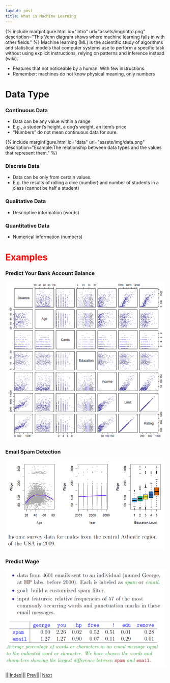 ```yaml
---
layout: post
title: What is Machine Learning
---
```


{% include marginfigure.html id="intro" url="assets/img/intro.png" description="This Venn diagram shows where machine learning falls in with other fields." %}
Machine learning (ML) is the scientific study of algorithms and statistical models that computer systems use to perform a specific task without using explicit instructions, relying on patterns and inference instead (wiki).

- Features that not noticeable by a human. With few instructions.
- Remember: machines do not know physical meaning, only numbers

# Data Type

### Continuous Data

- Data can be any value within a range
- E.g., a student’s height, a dog’s weight, an item’s price
- “Numbers” do not mean continuous data for sure.

{% include marginfigure.html id="data" url="assets/img/data.png" description="Example:The relationship between data types and the values that represent them." %}

### Discrete Data

- Data can be only from certain values.
- E.g. the results of rolling a dice (number) and number of students in a class (cannot be half a student)



### Qualitative Data

- Descriptive information (words)

### Quantitative Data

- Numerical information (numbers)

# **<font color=red>Examples</font>**

### Predict Your Bank Account Balance

![](ex1.png)

### Email Spam Detection

![](ex2.png)

### Predict Wage

![](ex3.png)




|||[Index](../../../)||| [Prev](../combinations)||| [Next](../supervised-learning)



